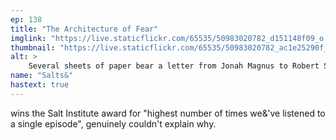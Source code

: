 ```yaml
---
ep: 138
title: "The Architecture of Fear"
imglink: "https://live.staticflickr.com/65535/50983020782_d151148f09_o.jpg"
thumbnail: "https://live.staticflickr.com/65535/50983020782_ac1e25290f_q.jpg"
alt: >
    Several sheets of paper bear a letter from Jonah Magnus to Robert Smirke. The visible text reads: &quot;My dear Jonah, You will forgive me, I hope, for being so forward, but I feel I must break the silence that has...&quot; and then is largely unreadable. The text ends abruptly with a black inkstain. The words &quot;Jonah&quot; and &quot;the sky blinks&quot; are emphasised. There are shackles in the top left corner above the letter, and below this is a tape recorder. 
name: "Salts&"
hastext: true
---
```

wins the Salt Institute award for "highest number of times we&'ve listened to a single episode", genuinely couldn't explain why.